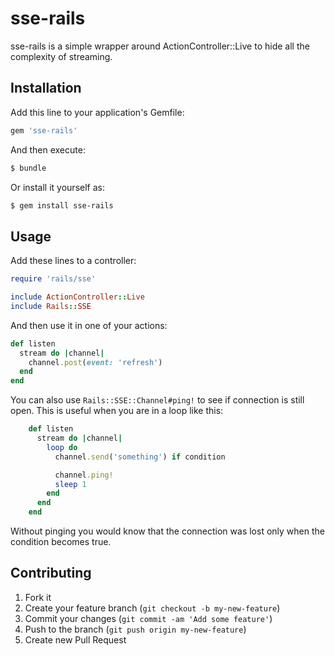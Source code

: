 # sse-rails

sse-rails is a simple wrapper around ActionController::Live to hide all the complexity of streaming.

## Installation

Add this line to your application's Gemfile:

```ruby
gem 'sse-rails'
```

And then execute:

```bash
$ bundle
```

Or install it yourself as:

```bash
$ gem install sse-rails
```

## Usage

Add these lines to a controller:

```ruby
require 'rails/sse'

include ActionController::Live
include Rails::SSE
```

And then use it in one of your actions:

```ruby
def listen
  stream do |channel|
    channel.post(event: 'refresh')
  end
end
```

You can also use `Rails::SSE::Channel#ping!` to see if connection is still open. This is useful when you are in a loop like this:

```ruby
    def listen
      stream do |channel|
        loop do
          channel.send('something') if condition

          channel.ping!
          sleep 1
        end
      end
    end
```

Without pinging you would know that the connection was lost only when the condition becomes true.

## Contributing

1. Fork it
2. Create your feature branch (`git checkout -b my-new-feature`)
3. Commit your changes (`git commit -am 'Add some feature'`)
4. Push to the branch (`git push origin my-new-feature`)
5. Create new Pull Request
